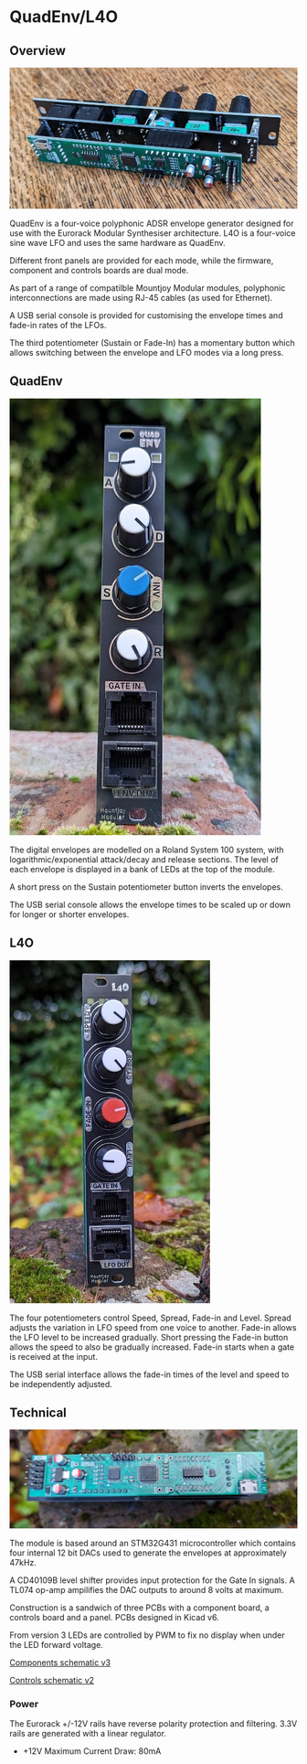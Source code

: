 # QuadEnv/L4O

Overview
--------
![Image](https://raw.githubusercontent.com/dchwebb/QuadEnv/master/Graphics/l4o_side.jpg "icon")

QuadEnv is a four-voice polyphonic ADSR envelope generator designed for use with the Eurorack Modular Synthesiser architecture. L4O is a four-voice sine wave LFO and uses the same hardware as QuadEnv.

Different front panels are provided for each mode, while the firmware, component and controls boards are dual mode.

As part of a range of compatilble Mountjoy Modular modules, polyphonic interconnections are made using RJ-45 cables (as used for Ethernet).

A USB serial console is provided for customising the envelope times and fade-in rates of the LFOs.

The third potentiometer (Sustain or Fade-In) has a momentary button which allows switching between the envelope and LFO modes via a long press.

QuadEnv
-------
![Image](https://raw.githubusercontent.com/dchwebb/QuadEnv/master/Graphics/quadenv.jpg "icon")

The digital envelopes are modelled on a Roland System 100 system, with logarithmic/exponential attack/decay and release sections. The level of each envelope is displayed in a bank of LEDs at the top of the module.

A short press on the Sustain potentiometer button inverts the envelopes.

The USB serial console allows the envelope times to be scaled up or down for longer or shorter envelopes.

L4O
---
![Image](https://raw.githubusercontent.com/dchwebb/QuadEnv/master/Graphics/l4o.jpg "icon")

The four potentiometers control Speed, Spread, Fade-in and Level. Spread adjusts the variation in LFO speed from one voice to another. Fade-in allows the LFO level to be increased gradually. Short pressing the Fade-in button allows the speed to also be gradually increased. Fade-in starts when a gate is received at the input.

The USB serial interface allows the fade-in times of the level and speed to be independently adjusted.


Technical
---------

![Image](https://raw.githubusercontent.com/dchwebb/QuadEnv/master/Graphics/l4o_components.jpg "icon")

The module is based around an STM32G431 microcontroller which contains four internal 12 bit DACs used to generate the envelopes at approximately 47kHz.

A CD40109B level shifter provides input protection for the Gate In signals. A TL074 op-amp ampilifies the DAC outputs to around 8 volts at maximum.

Construction is a sandwich of three PCBs with a component board, a controls board and a panel. PCBs designed in Kicad v6.

From version 3 LEDs are controlled by PWM to fix no display when under the LED forward voltage.

[Components schematic v3](https://raw.githubusercontent.com/dchwebb/QuadEnv/master/Component_Schematic_v3.pdf)

[Controls schematic v2](https://raw.githubusercontent.com/dchwebb/QuadEnv/master/Control_Schematic.pdf)

### Power

The Eurorack +/-12V rails have reverse polarity protection and filtering. 3.3V rails are generated with a linear regulator.

- +12V Maximum Current Draw: 80mA


